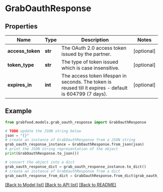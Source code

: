 # GrabOauthResponse


## Properties

Name | Type | Description | Notes
------------ | ------------- | ------------- | -------------
**access_token** | **str** | The OAuth 2.0 access token issued by the partner. | [optional] 
**token_type** | **str** | The type of token issued which is case insensitive. | [optional] 
**expires_in** | **int** | The access token lifespan in seconds. The token is reused till it expires - default is 604799 (7 days). | [optional] 

## Example

```python
from grabfood.models.grab_oauth_response import GrabOauthResponse

# TODO update the JSON string below
json = "{}"
# create an instance of GrabOauthResponse from a JSON string
grab_oauth_response_instance = GrabOauthResponse.from_json(json)
# print the JSON string representation of the object
print(GrabOauthResponse.to_json())

# convert the object into a dict
grab_oauth_response_dict = grab_oauth_response_instance.to_dict()
# create an instance of GrabOauthResponse from a dict
grab_oauth_response_from_dict = GrabOauthResponse.from_dict(grab_oauth_response_dict)
```
[[Back to Model list]](../README.md#documentation-for-models) [[Back to API list]](../README.md#documentation-for-api-endpoints) [[Back to README]](../README.md)


